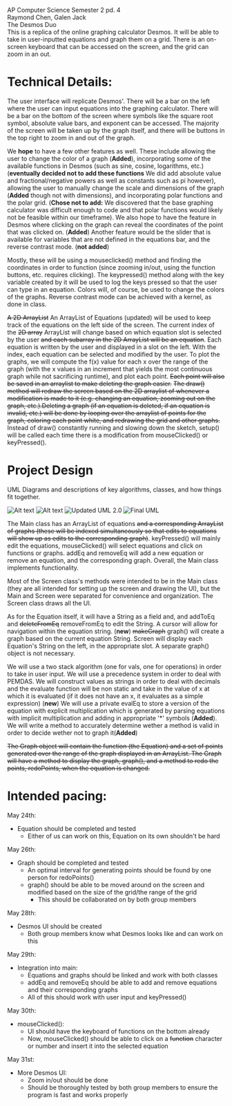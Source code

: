 AP Computer Science Semester 2 pd. 4 \
Raymond Chen, Galen Jack \
The Desmos Duo \
This is a replica of the online graphing calculator Desmos. It will be able to take in user-inputted equations and graph them on a grid. There is an on-screen keyboard that can be accessed on the screen, and the grid can zoom in an out.

# Technical Details:

The user interface will replicate Desmos'. There will be a bar on the left where the user can input equations into the graphing calculator. There will be a bar on the bottom of the screen where symbols like the square root symbol, absolute value bars, and exponent can be accessed. The majority of the screen will be taken up by the graph itself, and there will be buttons in the top right to zoom in and out of the graph. 

We **hope** to have a few other features as well. These include allowing the user to change the color of a graph (**Added**), incorporating some of the available functions in Desmos (such as sine, cosine, logarithms, etc.) (**eventually decided not to add these functions** We did add absolute value and fractional/negative powers as well as constants such as pi however), allowing the user to manually change the scale and dimensions of the graph (**Added** though not with dimensions), and incorporating polar functions and the polar grid. (**Chose not to add:** We discovered that the base graphing calculator was difficult enough to code and that polar functions would likely not be feasible within our timeframe). We also hope to have the feature in Desmos where clicking on the graph can reveal the coordinates of the point that was clicked on. (**Added**) Another feature would be the slider that is available for variables that are not defined in the equations bar, and the reverse contrast mode. (**not added**)

Mostly, these will be using a mouseclicked() method and finding the coordinates in order to function (since zooming in/out, using the function buttons, etc. requires clicking). The keypressed() method along with the key variable created by it will be used to log the keys pressed so that the user can type in an equation. Colors will, of course, be used to change the colors of the graphs. Reverse contrast mode can be achieved with a kernel, as done in class. 

~~A 2D ArrayList~~ An ArrayList of Equations (updated) will be used to keep track of the equations on the left side of the screen. The current index of the ~~2D array~~ ArrayList will change based on which equation slot is selected by the user ~~and each subarray in the 2D ArrayList will be an equation~~. Each equation is written by the user and displayed in a slot on the left. With the index, each equation can be selected and modified by the user. To plot the graphs, we will compute the f(x) value for each x over the range of the graph (with the x values in an increment that yields the most continuous graph while not sacrificing runtime), and plot each point. ~~Each point will also be saved in an arraylist to make deleting the graph easier.~~ ~~The draw() method will redraw the screen based on the 2D arraylist of whenever a modification is made to it (e.g. changing an equation, zooming out on the graph, etc.).Deleting a graph (if an equation is deleted, if an equation is invalid, etc.) will be done by looping over the arraylist of points for the graph, coloring each point white, and redrawing the grid and other graphs.~~ Instead of draw() constantly running and slowing down the sketch, setup() will be called each time there is a modification from mouseClicked() or keyPressed().

# Project Design

UML Diagrams and descriptions of key algorithms, classes, and how things fit together.

![Alt text](UML.jpg?raw=true "First UML")
![Alt text](uml.png?raw=true "Updated UML")
![Updated UML 2.0](newUML.png?raw=true "Updated UML 2.0")
![Final UML](newUML.png?raw=true "Final UML")

The Main class has an ArrayList of equations ~~and a corresponding ArrayList of graphs (these will be indexed simultaneously so that edits to equations will show up as edits to the corresponding graph)~~. keyPressed() will mainly edit the equations, mouseClicked() will select equations and click on functions or graphs. addEq and removeEq will add a new equation or remove an equation, and the corresponding graph. Overall, the Main class implements functionality.

Most of the Screen class's methods were intended to be in the Main class (they are all intended for setting up the screen and drawing the UI), but the Main and Screen were separated for convenience and organization. The Screen class draws all the UI.

As for the Equation itself, it will have a String as a field and, and addToEq and ~~deleteFromEq~~ removeFromEq to edit the String. A cursor will allow for navigation within the equation string. (**new**) ~~makeGraph~~ graph() will create a graph based on the current equation String. Screen will display each Equation's String on the left, in the appropriate slot. A separate graph() object is not necessary.

We will use a two stack algorithm (one for vals, one for operations) in order to take in user input. We will use a precedence system in order to deal with PEMDAS. We will construct values as strings in order to deal with decimals and the evaluate function will be non static and take in the value of x at which it is evaluated (if it does not have an x, it evaluates as a simple expression) (**new**) We will use a private evalEq to store a version of the equation with explicit multiplication which is generated by parsing equations with implicit multiplication and adding in appropriate '*' symbols (**Added**). We will write a method to accurately determine wether a method is valid in order to decide wether not to graph it(**Added**)

~~The Graph object will contain the function (the Equation) and a set of points generated over the range of the graph displayed in an ArrayList. The Graph will have a method to display the graph, graph(), and a method to redo the points, redoPoints, when the equation is changed.~~

# Intended pacing:
May 24th:
- Equation should be completed and tested
  - Either of us can work on this, Equation on its own shouldn't be hard

May 26th: 
- Graph should be completed and tested
  - An optimal interval for generating points should be found by one person for redoPoints()
  - graph() should be able to be moved around on the screen and modified based on the size of the grid/the range of the grid
    - This should be collaborated on by both group members

May 28th:
- Desmos UI should be created
  - Both group members know what Desmos looks like and can work on this

May 29th:
- Integration into main:  
  - Equations and graphs should be linked and work with both classes
  - addEq and removeEq should be able to add and remove equations and their corresponding graphs
  - All of this should work with user input and keyPressed()

May 30th:
- mouseClicked():
  - UI should have the keyboard of functions on the bottom already
  - Now, mouseClicked() should be able to click on a ~~function~~ character or number and insert it into the selected equation

May 31st:
- More Desmos UI:
  - Zoom in/out should be done
  - Should be thoroughly tested by both group members to ensure the program is fast and works properly